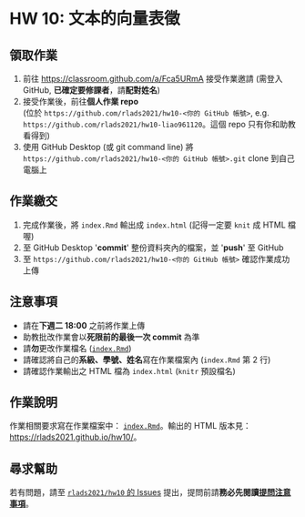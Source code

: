 # HW 10: 文本的向量表徵


## 領取作業

1. 前往 <https://classroom.github.com/a/Fca5URmA> 接受作業邀請 (需登入 GitHub, **已確定要修課者**，請**配對姓名**)
1. 接受作業後，前往**個人作業 repo**  
(位於 `https://github.com/rlads2021/hw10-<你的 GitHub 帳號>`, e.g. `https://github.com/rlads2021/hw10-liao961120`。這個 repo 只有你和助教看得到)
1. 使用 GitHub Desktop (或 git command line) 將 `https://github.com/rlads2021/hw10-<你的 GitHub 帳號>.git` clone 到自己電腦上


## 作業繳交

1. 完成作業後，將 `index.Rmd` 輸出成 `index.html` (記得一定要 `knit` 成 HTML 檔喔)
1. 至 GitHub Desktop '**commit**' 整份資料夾內的檔案，並 '**push**' 至 GitHub
1. 至 `https://github.com/rlads2021/hw10-<你的 GitHub 帳號>` 確認作業成功上傳


## 注意事項

- 請在**下週二 18:00** 之前將作業上傳
- 助教批改作業會以**死限前的最後一次 commit** 為準
- 請**勿**更改作業檔名 ([`index.Rmd`](./index.Rmd))
- 請確認將自己的**系級、學號、姓名**寫在作業檔案內 (`index.Rmd` 第 2 行)
- 請確認作業輸出之 HTML 檔為 `index.html` (`knitr` 預設檔名)


## 作業說明

作業相關要求寫在作業檔案中： [`index.Rmd`](./index.Rmd)。輸出的 HTML 版本見：<https://rlads2021.github.io/hw10/>。


## 尋求幫助

若有問題，請至 [`rlads2021/hw10` 的 Issues](https://github.com/rlads2021/hw10/issues) 提出，提問前請**務必先閱讀[提問注意事項](https://rlads2021.github.io/lab/#qa-guide)**。
